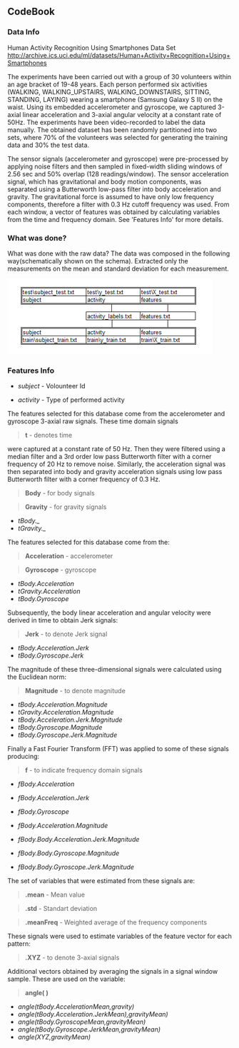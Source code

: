 ## CodeBook

### Data Info

Human Activity Recognition Using Smartphones Data Set
http://archive.ics.uci.edu/ml/datasets/Human+Activity+Recognition+Using+Smartphones

The experiments have been carried out with a group of 30 volunteers within an age bracket of 19-48 years. Each person performed six activities (WALKING, WALKING_UPSTAIRS, WALKING_DOWNSTAIRS, SITTING, STANDING, LAYING) wearing a smartphone (Samsung Galaxy S II) on the waist. Using its embedded accelerometer and gyroscope, we captured 3-axial linear acceleration and 3-axial angular velocity at a constant rate of 50Hz. The experiments have been video-recorded to label the data manually. The obtained dataset has been randomly partitioned into two sets, where 70% of the volunteers was selected for generating the training data and 30% the test data. 

The sensor signals (accelerometer and gyroscope) were pre-processed by applying noise filters and then sampled in fixed-width sliding windows of 2.56 sec and 50% overlap (128 readings/window). The sensor acceleration signal, which has gravitational and body motion components, was separated using a Butterworth low-pass filter into body acceleration and gravity. The gravitational force is assumed to have only low frequency components, therefore a filter with 0.3 Hz cutoff frequency was used. From each window, a vector of features was obtained by calculating variables from the time and frequency domain. See 'Features Info' for more details. 

### What was done?
What was done with the raw data? The data was composed in the following way(schematically shown on the schema). Extracted only the measurements on the mean and standard deviation for each measurement. 

![raw data files relations](fileReltions.png) 

### Features Info

- *subject* - Volounteer Id
 
- *activity* - Type of performed activity

The features selected for this database come from the accelerometer and gyroscope 3-axial raw signals. These time domain signals

> **t** - denotes time

were captured at a constant rate of 50 Hz. Then they were filtered using a median filter and a 3rd order low pass Butterworth filter with a corner frequency of 20 Hz to remove noise. Similarly, 
the acceleration signal was then separated into body and gravity acceleration signals using low pass Butterworth filter with a corner frequency of 0.3 Hz.


> **Body** - for body signals

> **Gravity** - for gravity signals

- *tBody._*
- *tGravity._*

The features selected for this database come from the: 
> **Acceleration** - accelerometer 

> **Gyroscope** - gyroscope

- *tBody.Acceleration*
- *tGravity.Acceleration*
- *tBody.Gyroscope*

Subsequently, the body linear acceleration and angular velocity were derived in time to obtain Jerk signals:
> **Jerk** - to denote Jerk signal

- *tBody.Acceleration.Jerk*
- *tBody.Gyroscope.Jerk*

The magnitude of these three-dimensional signals were calculated using the Euclidean norm: 
> **Magnitude** - to denote magnitude

- *tBody.Acceleration.Magnitude*
- *tGravity.Acceleration.Magnitude* 
- *tBody.Acceleration.Jerk.Magnitude*
- *tBody.Gyroscope.Magnitude* 
- *tBody.Gyroscope.Jerk.Magnitude*
 

Finally a Fast Fourier Transform (FFT) was applied to some of these signals producing:
> **f** - to indicate frequency domain signals

- *fBody.Acceleration*
- *fBody.Acceleration.Jerk*
- *fBody.Gyroscope*
- *fBody.Acceleration.Magnitude*


- *fBody.Body.Acceleration.Jerk.Magnitude*
- *fBody.Body.Gyroscope.Magnitude*
- *fBody.Body.Gyroscope.Jerk.Magnitude*


The set of variables that were estimated from these signals are: 
> **.mean** - Mean value

> **.std** - Standart deviation

> **.meanFreq** - Weighted average of the frequency components

These signals were used to estimate variables of the feature vector for each pattern:  
> **.XYZ** - to denote 3-axial signals

Additional vectors obtained by averaging the signals in a signal window sample. These are used on the variable:

> **angle( )**

- *angle(tBody.AccelerationMean,gravity)*
- *angle(tBody.Acceleration.JerkMean),gravityMean)*
- *angle(tBody.GyroscopeMean,gravityMean)*
- *angle(tBody.Gyroscope.JerkMean,gravityMean)*
- *angle(XYZ,gravityMean)*
